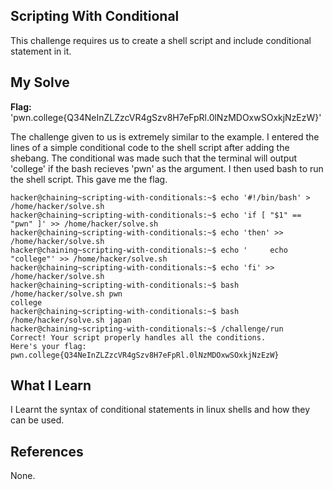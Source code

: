 ## Scripting With Conditional
This challenge requires us to create a shell script and include conditional statement in it.
## My Solve
**Flag:** 'pwn.college{Q34NeInZLZzcVR4gSzv8H7eFpRl.0lNzMDOxwSOxkjNzEzW}'

The challenge given to us is extremely similar to the example. I entered the lines of a simple conditional code to the shell script after adding the shebang. The conditional
was made such that the terminal will output 'college' if the bash recieves 'pwn' as the argument. I then used bash to run the shell script. This gave me the flag.
```
hacker@chaining~scripting-with-conditionals:~$ echo '#!/bin/bash' > /home/hacker/solve.sh
hacker@chaining~scripting-with-conditionals:~$ echo 'if [ "$1" == "pwn" ]' >> /home/hacker/solve.sh
hacker@chaining~scripting-with-conditionals:~$ echo 'then' >> /home/hacker/solve.sh
hacker@chaining~scripting-with-conditionals:~$ echo '     echo "college"' >> /home/hacker/solve.sh
hacker@chaining~scripting-with-conditionals:~$ echo 'fi' >> /home/hacker/solve.sh
hacker@chaining~scripting-with-conditionals:~$ bash /home/hacker/solve.sh pwn
college
hacker@chaining~scripting-with-conditionals:~$ bash /home/hacker/solve.sh japan
hacker@chaining~scripting-with-conditionals:~$ /challenge/run
Correct! Your script properly handles all the conditions.
Here's your flag:
pwn.college{Q34NeInZLZzcVR4gSzv8H7eFpRl.0lNzMDOxwSOxkjNzEzW}
```

## What I Learn
I Learnt the syntax of conditional statements in linux shells and how they can be used.
## References
None.
